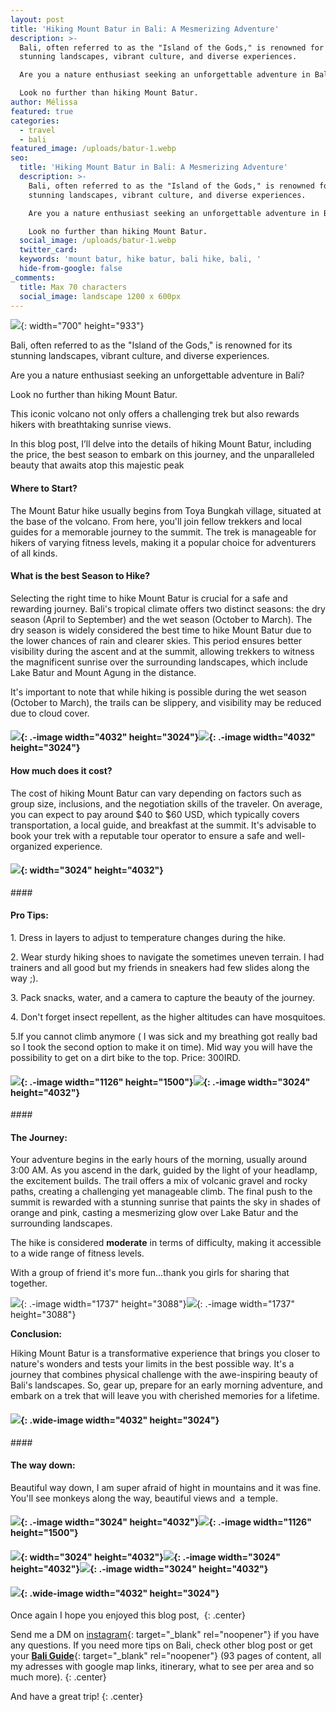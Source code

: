 ```yaml
---
layout: post
title: 'Hiking Mount Batur in Bali: A Mesmerizing Adventure'
description: >-
  Bali, often referred to as the "Island of the Gods," is renowned for its
  stunning landscapes, vibrant culture, and diverse experiences.

  Are you a nature enthusiast seeking an unforgettable adventure in Bali? 

  Look no further than hiking Mount Batur. 
author: Mélissa
featured: true
categories:
  - travel
  - bali
featured_image: /uploads/batur-1.webp
seo:
  title: 'Hiking Mount Batur in Bali: A Mesmerizing Adventure'
  description: >-
    Bali, often referred to as the "Island of the Gods," is renowned for its
    stunning landscapes, vibrant culture, and diverse experiences.

    Are you a nature enthusiast seeking an unforgettable adventure in Bali? 

    Look no further than hiking Mount Batur. 
  social_image: /uploads/batur-1.webp
  twitter_card:
  keywords: 'mount batur, hike batur, bali hike, bali, '
  hide-from-google: false
_comments:
  title: Max 70 characters
  social_image: landscape 1200 x 600px
---
```

![](/uploads/batur-1.webp){: width="700" height="933"}

Bali, often referred to as the "Island of the Gods," is renowned for its stunning landscapes, vibrant culture, and diverse experiences.

Are you a nature enthusiast seeking an unforgettable adventure in Bali?

Look no further than hiking Mount Batur.

This iconic volcano not only offers a challenging trek but also rewards hikers with breathtaking sunrise views.

In this blog post, I’ll delve into the details of hiking Mount Batur, including the price, the best season to embark on this journey, and the unparalleled beauty that awaits atop this majestic peak

#### Where to Start?

The Mount Batur hike usually begins from Toya Bungkah village, situated at the base of the volcano. From here, you'll join fellow trekkers and local guides for a memorable journey to the summit. The trek is manageable for hikers of varying fitness levels, making it a popular choice for adventurers of all kinds.

#### What is the best Season to Hike?

Selecting the right time to hike Mount Batur is crucial for a safe and rewarding journey. Bali's tropical climate offers two distinct seasons: the dry season (April to September) and the wet season (October to March). The dry season is widely considered the best time to hike Mount Batur due to the lower chances of rain and clearer skies. This period ensures better visibility during the ascent and at the summit, allowing trekkers to witness the magnificent sunrise over the surrounding landscapes, which include Lake Batur and Mount Agung in the distance.

It's important to note that while hiking is possible during the wet season (October to March), the trails can be slippery, and visibility may be reduced due to cloud cover.

#### ![](/uploads/img-0342.webp){: .-image width="4032" height="3024"}![](/uploads/img-0347.webp){: .-image width="4032" height="3024"}

#### How much does it cost?

The cost of hiking Mount Batur can vary depending on factors such as group size, inclusions, and the negotiation skills of the traveler. On average, you can expect to pay around $40 to $60 USD, which typically covers transportation, a local guide, and breakfast at the summit. It's advisable to book your trek with a reputable tour operator to ensure a safe and well-organized experience.

#### ![](/uploads/batur-2.webp){: width="3024" height="4032"}

\####

#### Pro Tips:

1\. Dress in layers to adjust to temperature changes during the hike.

2\. Wear sturdy hiking shoes to navigate the sometimes uneven terrain. I had trainers and all good but my friends in sneakers had few slides along the way ;).&nbsp;

3\. Pack snacks, water, and a camera to capture the beauty of the journey.

4\. Don't forget insect repellent, as the higher altitudes can have mosquitoes.

5\.If you cannot climb anymore ( I was sick and my breathing got really bad so I took the second option to make it on time). Mid way you will have the possibility to get on a dirt bike to the top. Price: 300IRD.

#### ![](/uploads/batur-4.webp){: .-image width="1126" height="1500"}![](/uploads/batur-5.webp){: .-image width="3024" height="4032"}

\####

#### The Journey:

Your adventure begins in the early hours of the morning, usually around 3:00 AM. As you ascend in the dark, guided by the light of your headlamp, the excitement builds. The trail offers a mix of volcanic gravel and rocky paths, creating a challenging yet manageable climb. The final push to the summit is rewarded with a stunning sunrise that paints the sky in shades of orange and pink, casting a mesmerizing glow over Lake Batur and the surrounding landscapes.

The hike is considered **moderate** in terms of difficulty, making it accessible to a wide range of fitness levels.

With a group of friend it's more fun…thank you girls for sharing that together.

![](/uploads/img-0406.webp){: .-image width="1737" height="3088"}![](/uploads/img-0402.webp){: .-image width="1737" height="3088"}

**Conclusion:**

Hiking Mount Batur is a transformative experience that brings you closer to nature's wonders and tests your limits in the best possible way. It's a journey that combines physical challenge with the awe-inspiring beauty of Bali's landscapes. So, gear up, prepare for an early morning adventure, and embark on a trek that will leave you with cherished memories for a lifetime.

#### ![](/uploads/batur-3.webp){: .wide-image width="4032" height="3024"}

\####

#### The way down:

Beautiful way down, I am super afraid of hight in mountains and it was fine. You'll see monkeys along the way, beautiful views and&nbsp; a temple.

#### ![](/uploads/img-0442.webp){: .-image width="3024" height="4032"}![](/uploads/b55c7142-53b8-4b57-bcbc-38913c7d9fd7.jpg){: .-image width="1126" height="1500"}

#### ![](/uploads/img-0425.webp){: width="3024" height="4032"}![](/uploads/img-0441.webp){: .-image width="3024" height="4032"}![](/uploads/img-0459.webp){: .-image width="3024" height="4032"}

#### ![](/uploads/img-0486.webp){: .wide-image width="4032" height="3024"}

Once again I hope you enjoyed this blog post,&nbsp;
{: .center}

Send me a DM on&nbsp;[instagram](https://www.instagram.com/nomadedreamer/){: target="_blank" rel="noopener"}&nbsp;if you have any questions. If you need more tips on Bali, check other blog post or get your&nbsp;[**Bali Guide**](https://nomadedreamer.gumroad.com/l/baliguide){: target="_blank" rel="noopener"}&nbsp;(93 pages of content, all my adresses with google map links, itinerary, what to see per area and so much more).
{: .center}

And have a great trip!
{: .center}